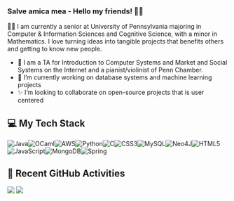 ### Salve amica mea - Hello my friends! 👋🏻

👩‍💻 I am currently a senior at University of Pennsylvania majoring in Computer & Information Sciences and Cognitive Science, with a minor in Mathematics. I love turning ideas into tangible projects that benefits others and getting to know new people.

- 🔭 I am a TA for Introduction to Computer Systems and Market and Social Systems on the Internet and a pianist/violinist of Penn Chamber.
- 💬 I’m currently working on database systems and machine learning projects
- ✨ I’m looking to collaborate on open-source projects that is user centered

## 💻 My Tech Stack
![Java](https://img.shields.io/badge/java-%23ED8B00.svg?style=for-the-badge&logo=openjdk&logoColor=white)![OCaml](https://img.shields.io/badge/OCaml-%23E98407.svg?style=for-the-badge&logo=ocaml&logoColor=white)![AWS](https://img.shields.io/badge/AWS-%23FF9900.svg?style=for-the-badge&logo=amazon-aws&logoColor=white)![Python](https://img.shields.io/badge/python-3670A0?style=for-the-badge&logo=python&logoColor=ffdd54)![C](https://img.shields.io/badge/c-%2300599C.svg?style=for-the-badge&logo=c&logoColor=white)![CSS3](https://img.shields.io/badge/css3-%231572B6.svg?style=for-the-badge&logo=css3&logoColor=white)![MySQL](https://img.shields.io/badge/mysql-4479A1.svg?style=for-the-badge&logo=mysql&logoColor=white)![Neo4J](https://img.shields.io/badge/Neo4j-008CC1?style=for-the-badge&logo=neo4j&logoColor=white)![HTML5](https://img.shields.io/badge/html5-%23E34F26.svg?style=for-the-badge&logo=html5&logoColor=white)![JavaScript](https://img.shields.io/badge/javascript-%23323330.svg?style=for-the-badge&logo=javascript&logoColor=%23F7DF1E)![MongoDB](https://img.shields.io/badge/MongoDB-%234ea94b.svg?style=for-the-badge&logo=mongodb&logoColor=white)![Spring](https://img.shields.io/badge/spring-%236DB33F.svg?style=for-the-badge&logo=spring&logoColor=white)


## 🌟 Recent GitHub Activities
![](https://github-readme-stats.vercel.app/api?username=yjyolandeyan&theme=dark&hide_border=false&include_all_commits=false&count_private=false)
![](https://github-contributor-stats.vercel.app/api?username=yjyolandeyan&limit=5&theme=dark&combine_all_yearly_contributions=true)
